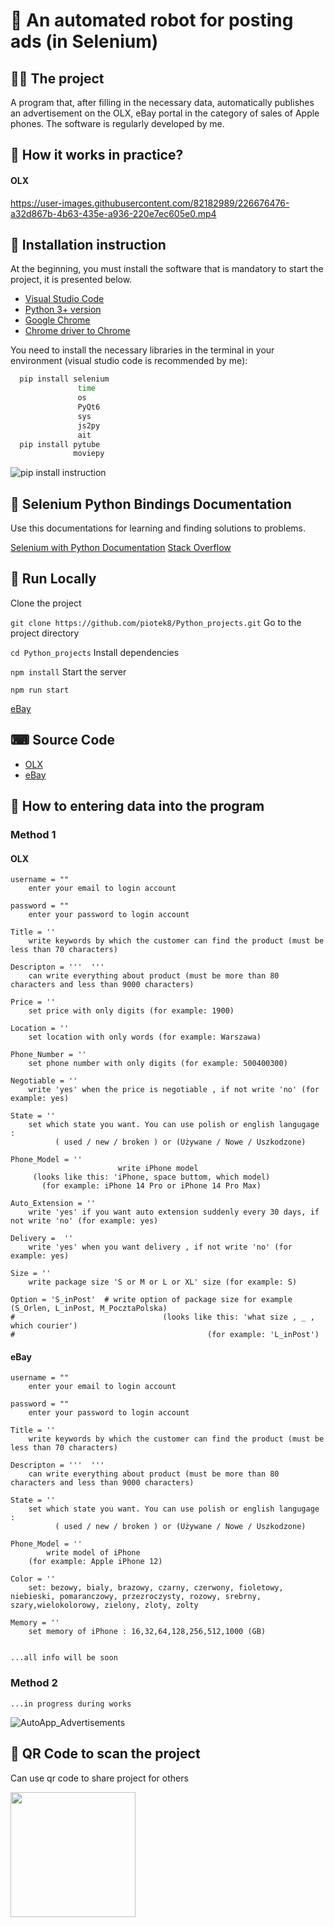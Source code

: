 # 🐍 An automated robot for posting ads (in Selenium) 

## 👨‍💻 The project 
A program that, after filling in the necessary data, automatically publishes an advertisement on the OLX, eBay portal in the category of sales of Apple phones. The software is regularly developed by me.

## 🤔 How it works in practice?
#### OLX
https://user-images.githubusercontent.com/82182989/226676476-a32d867b-4b63-435e-a936-220e7ec605e0.mp4

## 💬 Installation instruction 
At the beginning, you must install the software that is mandatory to start the project, it is presented below.
 - [Visual Studio Code](https://code.visualstudio.com/docs/setup/windows)
 - [Python 3+ version](https://realpython.com/installing-python/#how-to-install-python-on-windows)
 - [Google Chrome](https://www.google.com/intl/pl_pl/chrome/) 
 - [Chrome driver to Chrome](https://chromedriver.chromium.org/getting-started)


You need to install the necessary libraries in the terminal in your environment (visual studio code is recommended by me):

```bash
  pip install selenium
               time
               os 
               PyQt6
               sys
               js2py
               ait
  pip install pytube
              moviepy
```
![pip install instruction](https://user-images.githubusercontent.com/82182989/226630656-e2937091-8d83-48ff-9c6e-094fed5b6491.jpg)

## 📜 Selenium Python Bindings Documentation

Use this documentations for learning and finding solutions to problems.

[Selenium with Python Documentation](https://selenium-python.readthedocs.io/)
[Stack Overflow](https://stackoverflow.com/)



## 🔗 Run Locally

Clone the project

```git clone https://github.com/piotek8/Python_projects.git```
Go to the project directory

```cd Python_projects```
Install dependencies

```npm install```
Start the server

```npm run start```


[eBay](https://github.com/piotek8/Python_projects/blob/main/Automation_Bot/eBay_automation_login_py.py)

## ⌨ Source Code
 - [OLX](https://github.com/piotek8/Python_projects/blob/main/Automation_Bot/OLX_automation_login.py)   
 - [eBay](https://github.com/piotek8/Python_projects/blob/main/Automation_Bot/eBay_automation_login_py.py)   
 
## 📁 How to entering data into the program
### Method 1
#### OLX

    username = ""
        enter your email to login account

    password = ""
        enter your password to login account

    Title = ''
        write keywords by which the customer can find the product (must be less than 70 characters)

    Descripton = '''  '''
        can write everything about product (must be more than 80 characters and less than 9000 characters)

    Price = '' 
        set price with only digits (for example: 1900)

    Location = '' 
        set location with only words (for example: Warszawa)

    Phone_Number = '' 
        set phone number with only digits (for example: 500400300)

    Negotiable = ''  
        write 'yes' when the price is negotiable , if not write 'no' (for example: yes)

    State = ''   
        set which state you want. You can use polish or english langugage : 
              ( used / new / broken ) or (Używane / Nowe / Uszkodzone)

    Phone_Model = ''                      
                            write iPhone model 
         (looks like this: 'iPhone, space buttom, which model) 
           (for example: iPhone 14 Pro or iPhone 14 Pro Max)

    Auto_Extension = ''  
        write 'yes' if you want auto extension suddenly every 30 days, if not write 'no' (for example: yes)

    Delivery =  '' 
        write 'yes' when you want delivery , if not write 'no' (for example: yes)

    Size = ''  
        write package size 'S or M or L or XL' size (for example: S)

    Option = 'S_inPost'  # write option of package size for example (S_Orlen, L_inPost, M_PocztaPolska) 
    #                                 (looks like this: 'what size , _ , which courier')
    #                                           (for example: 'L_inPost') 





#### eBay



    username = ""
        enter your email to login account

    password = ""
        enter your password to login account

    Title = ''
        write keywords by which the customer can find the product (must be less than 70 characters)

    Descripton = '''  '''
        can write everything about product (must be more than 80 characters and less than 9000 characters)

    State = ''   
        set which state you want. You can use polish or english langugage : 
              ( used / new / broken ) or (Używane / Nowe / Uszkodzone)

    Phone_Model = '' 
            write model of iPhone 
        (for example: Apple iPhone 12)

    Color = '' 
        set: bezowy, bialy, brazowy, czarny, czerwony, fioletowy, niebieski, pomaranczowy, przezroczysty, rozowy, srebrny, szary,wielokolorowy, zielony, zloty, zolty    

    Memory = '' 
        set memory of iPhone : 16,32,64,128,256,512,1000 (GB)


    ...all info will be soon



### Method 2

    ...in progress during works

![AutoApp_Advertisements](https://user-images.githubusercontent.com/82182989/226767139-61bce2be-c0e9-4775-bfa3-9a7e2cce61d2.jpg)

## 👋 QR Code to scan the project

Can use qr code to share project for others

<a href="url"><img src="https://user-images.githubusercontent.com/82182989/226750124-eecd4aab-93ad-4840-81b8-a41bda82c16e.png" align="left" height="200" width="200" ></a>
